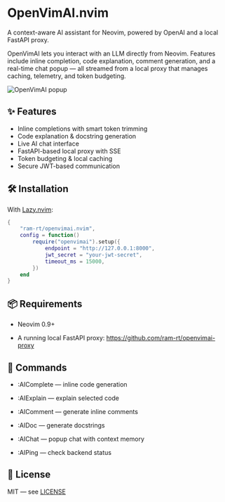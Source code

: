 # OpenVimAI.nvim

A context-aware AI assistant for Neovim, powered by OpenAI and a local FastAPI proxy.

OpenVimAI lets you interact with an LLM directly from Neovim. Features include inline completion, code explanation, comment generation, and a real-time chat popup — all streamed from a local proxy that manages caching, telemetry, and token budgeting.

![OpenVimAI popup](https://your-screenshot-url.com)

## ✨ Features

- Inline completions with smart token trimming
- Code explanation & docstring generation
- Live AI chat interface
- FastAPI-based local proxy with SSE
- Token budgeting & local caching
- Secure JWT-based communication

## 🛠 Installation

With [Lazy.nvim](https://github.com/folke/lazy.nvim):

```lua
{
    "ram-rt/openvimai.nvim",
    config = function()
        require("openvimai").setup({
            endpoint = "http://127.0.0.1:8000",
            jwt_secret = "your-jwt-secret",
            timeout_ms = 15000,
        })
    end
}
```


## 📦 Requirements
- Neovim 0.9+

- A running local FastAPI proxy:
    https://github.com/ram-rt/openvimai-proxy


## 🧪 Commands
- :AIComplete — inline code generation

- :AIExplain — explain selected code
    
- :AIComment — generate inline comments
    
- :AIDoc — generate docstrings
    
- :AIChat — popup chat with context memory
    
- :AIPing — check backend status


## 📄 License
MIT — see [LICENSE](./LICENSE)
